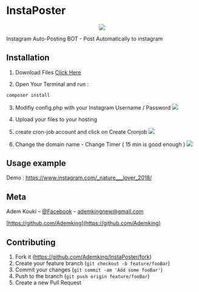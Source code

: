 # InstaPoster
<p align="center">
  <img src="https://i.imgur.com/CTDSeYM.png">
</p>

Instagram Auto-Posting BOT - Post Automatically to instagram

## Installation

1. Download Files [Click Here](https://github.com/Ademking/InstaPoster/archive/master.zip)

2. Open Your Terminal and run :
```sh
composer install
```
3. Modifiy config.php with your Instagram Username / Password
![](https://i.imgur.com/eeOnWDw.png)

4. Upload your files to your hosting

5. create cron-job account and click on Create Cronjob
![](https://i.imgur.com/CxovuZS.png)

6. Change the domain name - Change Timer ( 15 min is good enough )
![](https://i.imgur.com/JbRhZ9A.png)


## Usage example

Demo : https://www.instagram.com/_nature___lover_2018/

## Meta

Adem Kouki – [@Facebook](https://www.facebook.com/AdemKouki.Officiel) – ademkingnew@gmail.com

[https://github.com/Ademking](https://github.com/Ademking)

## Contributing

1. Fork it (<https://github.com/Ademking/InstaPoster/fork>)
2. Create your feature branch (`git checkout -b feature/fooBar`)
3. Commit your changes (`git commit -am 'Add some fooBar'`)
4. Push to the branch (`git push origin feature/fooBar`)
5. Create a new Pull Request
